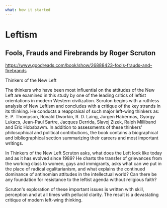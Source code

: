 ```yaml
---
what: how it started
---
```


# Leftism

## Fools, Frauds and Firebrands by Roger Scruton

<https://www.goodreads.com/book/show/26888423-fools-frauds-and-firebrands>

Thinkers of the New Left

The thinkers who have been most influential on the attitudes of the New Left are examined in this study by one of the leading critics of leftist orientations in modern Western civilization. Scruton begins with a ruthless analysis of New Leftism and concludes with a critique of the key strands in its thinking. He conducts a reappraisal of such major left-wing thinkers as: E. P. Thompson, Ronald Dworkin, R. D. Laing, Jurgen Habermas, Gyorgy Lukacs, Jean-Paul Sartre, Jacques Derrida, Slavoj Zizek, Ralph Milliband and Eric Hobsbawm. In addition to assessments of these thinkers' philosophical and political contributions, the book contains a biographical and bibliographical section summarizing their careers and most important writings.

In Thinkers of the New Left Scruton asks, what does the Left look like today and as it has evolved since 1989? He charts the transfer of grievances from the working class to women, gays and immigrants, asks what can we put in the place of radical egalitarianism, and what explains the continued dominance of antinomian attitudes in the intellectual world? Can there be any foundation for resistance to the leftist agenda without religious faith?

Scruton's exploration of these important issues is written with skill, perception and at all times with pellucid clarity. The result is a devastating critique of modern left-wing thinking.
